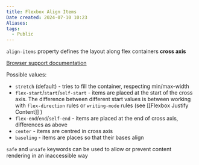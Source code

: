 ```yaml
---
title: Flexbox Align Items
Date created: 2024-07-10 10:23
Aliases:
tags: 
  - Public
---
```


`align-items` property defines the layout along flex containers **cross axis**

[Browser support documentation](https://developer.mozilla.org/en-US/docs/Web/CSS/align-items#browser_compatibility)

Possible values:
- `stretch` (default) - tries to fill the container, respecting min/max-width
- `flex-start`/`start`/`self-start` - items are placed at the start of the cross axis. The difference between different start values is between working with `flex-direction` rules or `writing-mode` rules (see [[Flexbox Justify Content]] )
- `flex-end`/`end`/`self-end` - items are placed at the end of cross axis, differences as above
- `center` - items are centred in cross axis
- `baseling` - items are places so that their bases align

`safe` and `unsafe` keywords can be used to allow or prevent content rendering in an inaccessible way
